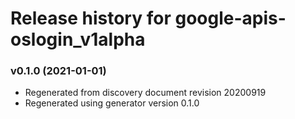 # Release history for google-apis-oslogin_v1alpha

### v0.1.0 (2021-01-01)

* Regenerated from discovery document revision 20200919
* Regenerated using generator version 0.1.0


